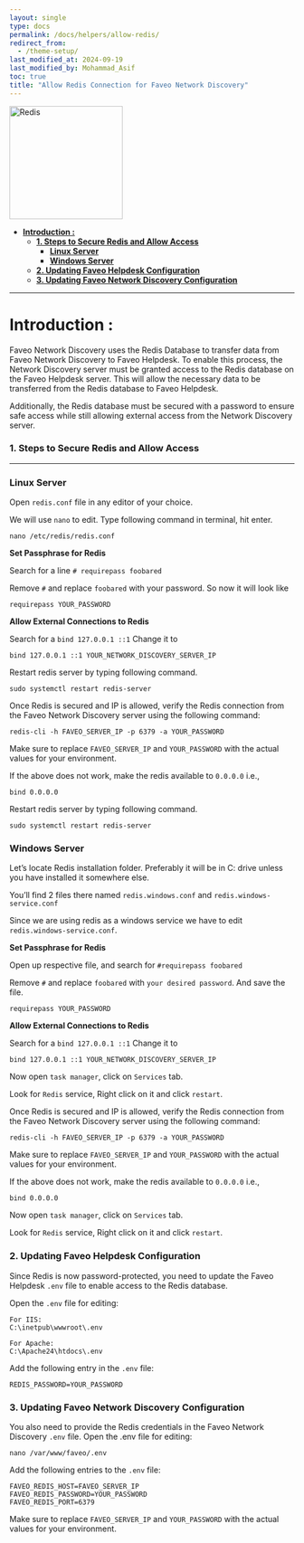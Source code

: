 ```yaml
---
layout: single
type: docs
permalink: /docs/helpers/allow-redis/
redirect_from:
  - /theme-setup/
last_modified_at: 2024-09-19
last_modified_by: Mohammad_Asif
toc: true
title: "Allow Redis Connection for Faveo Network Discovery"
---
```


<img alt="Redis" src="https://upload.wikimedia.org/wikipedia/en/6/6b/Redis_Logo.svg" width="200"  /> 


- [<strong>Introduction :</strong>](#introduction)
    - [<strong>1. Steps to Secure Redis and Allow Access</strong>](#1-steps-to-secure-redis-and-allow-access)
        - [<strong>Linux Server</strong>](#linux-server)
        - [<strong>Windows Server</strong>](#windows-server)
    - [<strong>2. Updating Faveo Helpdesk Configuration</strong>](#2-updating-faveo-helpdesk-configuration)
    - [<strong>3. Updating Faveo Network Discovery Configuration</strong>](#3-updating-faveo-network-discovery-configuration)


---


<a id="introduction" name="introduction"></a>

# <strong>Introduction :</strong>

Faveo Network Discovery uses the Redis Database to transfer data from Faveo Network Discovery to Faveo Helpdesk. To enable this process, the Network Discovery server must be granted access to the Redis database on the Faveo Helpdesk server. This will allow the necessary data to be transferred from the Redis database to Faveo Helpdesk.

Additionally, the Redis database must be secured with a password to ensure safe access while still allowing external access from the Network Discovery server.

<a id="1-steps-to-secure-redis-and-allow-access" name="1-steps-to-secure-redis-and-allow-access"></a>

### <strong>1. Steps to Secure Redis and Allow Access</strong>

---

<a id="linux-server" name="linux-server"></a>

### <strong>Linux Server</strong>

Open `redis.conf` file in any editor of your choice.

We will use `nano` to edit. Type following command in terminal, hit enter.

```
nano /etc/redis/redis.conf
```

**Set Passphrase for Redis**

Search for a line `# requirepass foobared`

Remove `#` and replace `foobared` with your password. 
So now it will look like 
```
requirepass YOUR_PASSWORD
```

**Allow External Connections to Redis**

Search for a `bind 127.0.0.1 ::1` 
Change it to
```
bind 127.0.0.1 ::1 YOUR_NETWORK_DISCOVERY_SERVER_IP
```

Restart redis server by typing following command.
```
sudo systemctl restart redis-server
```


Once Redis is secured and IP is allowed, verify the Redis connection from the Faveo Network Discovery server using the following command:
```
redis-cli -h FAVEO_SERVER_IP -p 6379 -a YOUR_PASSWORD
```

Make sure to replace `FAVEO_SERVER_IP` and `YOUR_PASSWORD` with the actual values for your environment.

If the above does not work, make the redis available to `0.0.0.0` i.e.,
```
bind 0.0.0.0
```

Restart redis server by typing following command.
```
sudo systemctl restart redis-server
```

<a id="windows-server" name="windows-server"></a>

### <strong>Windows Server</strong>

Let’s locate Redis installation folder. Preferably it will be in C: drive unless you have installed it somewhere else.

You’ll find 2 files there named `redis.windows.conf` and `redis.windows-service.conf`

Since we are using redis as a windows service we have to edit `redis.windows-service.conf`.


**Set Passphrase for Redis**

Open up respective file, and search for `#requirepass foobared`

Remove `#` and replace `foobared` with `your desired password`. And save the file.
```
requirepass YOUR_PASSWORD
```


**Allow External Connections to Redis**

Search for a `bind 127.0.0.1 ::1` 
Change it to
```
bind 127.0.0.1 ::1 YOUR_NETWORK_DISCOVERY_SERVER_IP
```

Now open `task manager`, click on `Services` tab.

Look for `Redis` service, Right click on it and click `restart`.



Once Redis is secured and IP is allowed, verify the Redis connection from the Faveo Network Discovery server using the following command:
```
redis-cli -h FAVEO_SERVER_IP -p 6379 -a YOUR_PASSWORD
```

Make sure to replace `FAVEO_SERVER_IP` and `YOUR_PASSWORD` with the actual values for your environment.

If the above does not work, make the redis available to `0.0.0.0` i.e.,
```
bind 0.0.0.0
```

Now open `task manager`, click on `Services` tab.

Look for `Redis` service, Right click on it and click `restart`.


<a id="2-updating-faveo-helpdesk-configuration" name="2-updating-faveo-helpdesk-configuration"></a>

### <strong>2. Updating Faveo Helpdesk Configuration</strong>


Since Redis is now password-protected, you need to update the Faveo Helpdesk `.env` file to enable access to the Redis database.

Open the `.env` file for editing:
```
For IIS:
C:\inetpub\wwwroot\.env

For Apache:
C:\Apache24\htdocs\.env
```

Add the following entry in the `.env` file:
```
REDIS_PASSWORD=YOUR_PASSWORD
```


<a id="3-updating-faveo-network-discovery-configuration" name="3-updating-faveo-network-discovery-configuration"></a>

### <strong>3. Updating Faveo Network Discovery Configuration</strong>


You also need to provide the Redis credentials in the Faveo Network Discovery `.env` file. Open the .env file for editing:
```
nano /var/www/faveo/.env
```

Add the following entries to the `.env` file:
```
FAVEO_REDIS_HOST=FAVEO_SERVER_IP
FAVEO_REDIS_PASSWORD=YOUR_PASSWORD
FAVEO_REDIS_PORT=6379
```

Make sure to replace `FAVEO_SERVER_IP` and `YOUR_PASSWORD` with the actual values for your environment.

